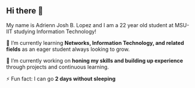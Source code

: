## Hi there 👋
My name is Adrienn Josh B. Lopez and I am a 22 year old student at MSU-IIT studying Information Technology!

🌱 I’m currently learning **Networks, Information Technology, and related fields** as an eager student always looking to grow.  

🔭 I’m currently working on **honing my skills and building up experience** through projects and continuous learning.  

⚡ Fun fact: I can go **2 days without sleeping** 
